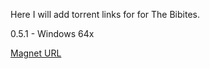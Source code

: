 Here I will add torrent links for for The Bibites.

0.5.1 - Windows 64x

[Magnet URL](magnet:?xt=urn:btih:5981D2B510EF2761D86D42B53E5568CE49B59268&dn=The%20Bibites%200.5.1%20-%20Windows%2064x&tr=udp%3a%2f%2ftracker.openbittorrent.com%3a80%2fannounce&tr=udp%3a%2f%2ftracker.opentrackr.org%3a1337%2fannounce&tr=udp%3a%2f%2fopen.tracker.cl%3a1337%2fannounce&tr=udp%3a%2f%2ftracker.auctor.tv%3a6969%2fannounce&tr=udp%3a%2f%2fopentracker.i2p.rocks%3a6969%2fannounce&tr=udp%3a%2f%2fopentracker.i2p.rocks%3a6969%2fannounce&tr=udp%3a%2f%2fopen.demonii.com%3a1337%2fannounce&tr=udp%3a%2f%2fopen.stealth.si%3a80%2fannounce&tr=udp%3a%2f%2ftracker.torrent.eu.org%3a451%2fannounce&tr=udp%3a%2f%2fexodus.desync.com%3a6969%2fannounce&tr=udp%3a%2f%2ftracker.moeking.me%3a6969%2fannounce&tr=udp%3a%2f%2ftracker1.bt.moack.co.kr%3a80%2fannounce&tr=udp%3a%2f%2ftracker.theoks.net%3a6969%2fannounce&tr=udp%3a%2f%2ftracker.skyts.net%3a6969%2fannounce&tr=udp%3a%2f%2fopen.tracker.ink%3a6969%2fannounce&tr=udp%3a%2f%2fmovies.zsw.ca%3a6969%2fannounce&tr=udp%3a%2f%2fexplodie.org%3a6969%2fannounce&tr=https%3a%2f%2ftracker.tamersunion.org%3a443%2fannounce&tr=http%3a%2f%2ftracker.dler.org%3a6969%2fannounce&tr=udp%3a%2f%2ftracker.dump.cl%3a6969%2fannounce&tr=udp%3a%2f%2fretracker01-msk-virt.corbina.net%3a80%2fannounce&tr=wss%3a%2f%2fwstracker.online)
